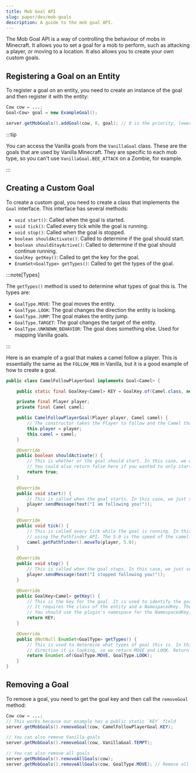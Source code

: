 ```yaml
---
title: Mob Goal API
slug: paper/dev/mob-goals
description: A guide to the mob goal API.
---
```


The Mob Goal API is a way of controlling the behaviour of mobs in Minecraft. It allows you to set a goal for a mob to perform, such as
attacking a player, or moving to a location. It also allows you to create your own custom goals.

## Registering a Goal on an Entity

To register a goal on an entity, you need to create an instance of the goal and then register it with the entity:

```java
Cow cow = ...;
Goal<Cow> goal = new ExampleGoal();

server.getMobGoals().addGoal(cow, 0, goal); // 0 is the priority, lower numbers are higher priority
```

:::tip

You can access the Vanilla goals from the `VanillaGoal` class. These are the goals that are used by Vanilla Minecraft.
They are specific to each mob type, so you can't use `VanillaGoal.BEE_ATTACK` on a Zombie, for example.

:::

## Creating a Custom Goal

To create a custom goal, you need to create a class that implements the `Goal` interface. This interface has several methods:
- `void start()`: Called when the goal is started.
- `void tick()`: Called every tick while the goal is running.
- `void stop()`: Called when the goal is stopped.
- `boolean shouldActivate()`: Called to determine if the goal should start.
- `boolean shouldStayActive()`: Called to determine if the goal should continue running.
- `GoalKey getKey()`: Called to get the key for the goal.
- `EnumSet<GoalType> getTypes()`: Called to get the types of the goal.

:::note[Types]

The `getTypes()` method is used to determine what types of goal this is. The types are:
- `GoalType.MOVE`: The goal moves the entity.
- `GoalType.LOOK`: The goal changes the direction the entity is looking.
- `GoalType.JUMP`: The goal makes the entity jump.
- `GoalType.TARGET`: The goal changes the target of the entity.
- `GoalType.UNKNOWN_BEHAVIOR`: The goal does something else. Used for mapping Vanilla goals.

:::

Here is an example of a goal that makes a camel follow a player. This is essentially the same as the `FOLLOW_MOB` in Vanilla,
but it is a good example of how to create a goal.

```java
public class CamelFollowPlayerGoal implements Goal<Camel> {

    public static final GoalKey<Camel> KEY = GoalKey.of(Camel.class, new NamespacedKey("testplugin", "camel_follow_player"));

    private final Player player;
    private final Camel camel;

    public CamelFollowPlayerGoal(Player player, Camel camel) {
        // The constructor takes the Player to follow and the Camel that is following
        this.player = player;
        this.camel = camel;
    }

    @Override
    public boolean shouldActivate() {
        // This is whether or the goal should start. In this case, we want the goal to always start so we return true.
        // You could also return false here if you wanted to only start the goal in certain situations.
        return true;
    }

    @Override
    public void start() {
        // This is called when the goal starts. In this case, we just send a message to the player.
        player.sendMessage(text("I am following you!"));
    }

    @Override
    public void tick() {
        // This is called every tick while the goal is running. In this case, we make the camel move towards the player
        // using the Pathfinder API. The 5.0 is the speed of the camel.
        camel.getPathfinder().moveTo(player, 5.0);
    }

    @Override
    public void stop() {
        // This is called when the goal stops. In this case, we just send a message to the player.
        player.sendMessage(text("I stopped following you!"));
    }

    @Override
    public GoalKey<Camel> getKey() {
        // This is the key for the goal. It is used to identify the goal and is used to determine if two goals are the same.
        // It requires the class of the entity and a NamespacedKey. The NamespacedKey is used to identify the goal.
        // You should use the plugin's namespace for the NamespacedKey, not Minecraft or Bukkit.
        return KEY;
    }

    @Override
    public @NotNull EnumSet<GoalType> getTypes() {
        // This is used to determine what types of goal this is. In this case, we are moving the entity and changing the
        // direction it is looking, so we return MOVE and LOOK. Return as many types as you need.
        return EnumSet.of(GoalType.MOVE, GoalType.LOOK);
    }
}
```

## Removing a Goal

To remove a goal, you need to get the goal key and then call the `removeGoal` method:

```java
Cow cow = ...;
// This works because our example has a public static `KEY` field
server.getMobGoals().removeGoal(cow, CamelFollowPlayerGoal.KEY);

// You can also remove Vanilla goals
server.getMobGoals().removeGoal(cow, VanillaGoal.TEMPT);

// You can also remove all goals
server.getMobGoals().removeAllGoals(cow);
server.getMobGoals().removeAllGoals(cow, GoalType.MOVE); // Remove all MOVE goals
```
